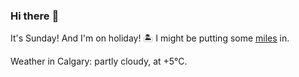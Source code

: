 ### Hi there :wave:

It's Sunday! And I'm on holiday! :desert_island: I might be putting some [miles](https://www.strava.com/athletes/889963) in.

Weather in Calgary: partly cloudy, at +5°C.
